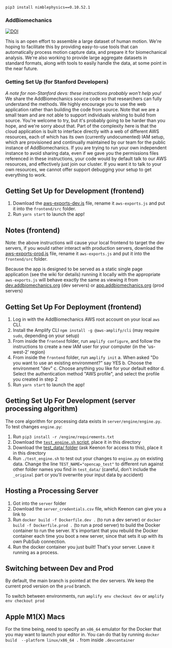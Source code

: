`pip3 install nimblephysics==0.10.52.1`

### AddBiomechanics

[![DOI](https://zenodo.org/badge/398424759.svg)](https://zenodo.org/badge/latestdoi/398424759)

This is an open effort to assemble a large dataset of human motion. We're hoping to facilitate this by providing easy-to-use tools that can automatically process motion capture data, and prepare it for biomechanical analysis. We're also working to provide large aggregate datasets in standard formats, along with tools to easily handle the data, at some point in the near future.

### Getting Set Up (for Stanford Developers)

*A note for non-Stanford devs: these instructions probably won't help you!* We share the AddBiomechanics source code so that researchers can fully understand the methods. We highly encourage you to use the web application rather than building the code from source. Note that we are a small team and are not able to support individuals wishing to build from source. You're welcome to try, but it's probably going to be harder than you hope, and we're sorry about that. Part of the complexity here is that the cloud application is built to interface directly with a web of different AWS resources, each of which has its own (currently undocumented) IAM setup, which are provisioned and continually maintained by our team for the public instance of AddBiomechanics. If you are trying to run your own independent instance to avoid sharing data, even if we gave you the permissions files referenced in these instructions, your code would by default talk to our AWS resources, and effectively just join our cluster. If you want it to talk to your own resources, we cannot offer support debugging your setup to get everything to work.

## Getting Set Up for Development (frontend)

1. Download the [aws-exports-dev.js](https://drive.google.com/file/d/1IBr3Fm-8rYeGudyWLvIEGPkdzdpR0I90/view?usp=sharing) file, rename it `aws-exports.js` and put it into the `frontend/src` folder.
2. Run `yarn start` to launch the app!

## Notes (frontend)

Note: the above instructions will cause your local frontend to target the dev servers, if you would rather interact with production servers, download the [aws-exports-prod.js](https://drive.google.com/file/d/1VZVgHHwSP-xmJW-qZeQ6U92FYWoU36aP/view?usp=sharing) file, rename it `aws-exports.js` and put it into the `frontend/src` folder.

Because the app is designed to be served as a static single page application (see the wiki for details) running it locally with the appropriate `aws-exports.js` will behave exactly the same as viewing it from [dev.addbiomechanics.org](https://dev.addbiomechanics.org) (dev servers) or [app.addbiomechanics.org](https://app.addbiomechanics.org) (prod servers)

## Getting Set Up For Deployment (frontend)

1. Log in with the AddBiomechanics AWS root account on your local `aws` CLI.
2. Install the Amplify CLI `npm install -g @aws-amplify/cli` (may require `sudo`, depending on your setup)
3. From inside the `frontend` folder, run `amplify configure`, and follow the instructions to create a new IAM user for your computer (in the 'us-west-2' region)
4. From inside the `frontend` folder, run `amplify init`
    a. When asked "Do you want to use an existing environment?" say YES
    b. Choose the environment "dev"
    c. Choose anything you like for your default editor
    d. Select the authentication method "AWS profile", and select the profile you created in step 2
5. Run `yarn start` to launch the app!
## Getting Set Up For Development (server processing algorithm)

The core algorithm for processing data exists in `server/engine/engine.py`. To test changes `engine.py`:

1. Run `pip3 install -r /engine/requirements.txt`
2. Download the [`test_engine.sh` script](https://drive.google.com/file/d/1n-9KSv-wZevuVNwShb1Ur36MRAZlnNhv/view?usp=share_link), place it in this directory
3. Download the [test_data/ folder](https://drive.google.com/drive/folders/1jGfgM1m13ksqLZByKUEoUwsy22OVtEza?usp=share_link) (ask Keenon for access to this), place it in this directory
4. Run `./test_engine.sh` to test out your changes to `engine.py` on existing data. Change the line `TEST_NAME="opencap_test"` to different run against other folder names you find in `test_data/` (careful, don't include the `_original` part or you'll overwrite your input data by accident)

## Hosting a Processing Server

1. Got into the `server` folder
2. Download the `server_credentials.csv` file, which Keenon can give you a link to
3. Run `docker build -f Dockerfile.dev .` (to run a dev server) or `docker build -f Dockerfile.prod .` (to run a prod server) to build the Docker container to run the server. It's important that you rebuild the Docker container each time you boot a new server, since that sets it up with its own PubSub connection.
4. Run the docker container you just built! That's your server. Leave it running as a process.

## Switching between Dev and Prod
By default, the main branch is pointed at the dev servers. We keep the current prod version on the `prod` branch.

To switch between environments, run `amplify env checkout dev` or `amplify env checkout prod`

## Apple M1(X) Macs

For the time being, need to specify an `x86_64` emulator for the Docker that you may want to launch your editor in.
You can do that by running `docker build  --platform linux/x86_64 .` from inside `.devcontainer`
